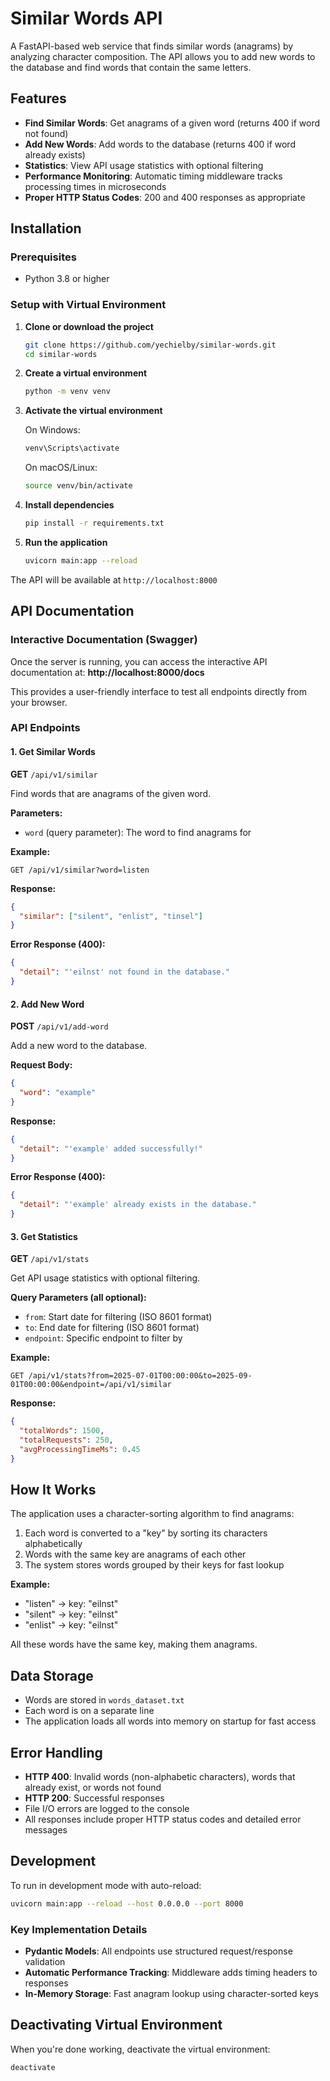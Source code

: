# Similar Words API

A FastAPI-based web service that finds similar words (anagrams) by analyzing character composition. The API allows you to add new words to the database and find words that contain the same letters.

## Features

- **Find Similar Words**: Get anagrams of a given word (returns 400 if word not found)
- **Add New Words**: Add words to the database (returns 400 if word already exists)
- **Statistics**: View API usage statistics with optional filtering
- **Performance Monitoring**: Automatic timing middleware tracks processing times in microseconds
- **Proper HTTP Status Codes**: 200 and 400 responses as appropriate

## Installation

### Prerequisites
- Python 3.8 or higher

### Setup with Virtual Environment

1. **Clone or download the project**
   ```bash
   git clone https://github.com/yechielby/similar-words.git
   cd similar-words
   ```

2. **Create a virtual environment**
   ```bash
   python -m venv venv
   ```

3. **Activate the virtual environment**
   
   On Windows:
   ```bash
   venv\Scripts\activate
   ```
   
   On macOS/Linux:
   ```bash
   source venv/bin/activate
   ```

4. **Install dependencies**
   ```bash
   pip install -r requirements.txt
   ```

5. **Run the application**
   ```bash
   uvicorn main:app --reload
   ```

The API will be available at `http://localhost:8000`

## API Documentation

### Interactive Documentation (Swagger)
Once the server is running, you can access the interactive API documentation at:
**http://localhost:8000/docs**

This provides a user-friendly interface to test all endpoints directly from your browser.

### API Endpoints

#### 1. Get Similar Words
**GET** `/api/v1/similar`

Find words that are anagrams of the given word.

**Parameters:**
- `word` (query parameter): The word to find anagrams for

**Example:**
```
GET /api/v1/similar?word=listen
```

**Response:**
```json
{
  "similar": ["silent", "enlist", "tinsel"]
}
```

**Error Response (400):**
```json
{
  "detail": "'eilnst' not found in the database."
}
```

#### 2. Add New Word
**POST** `/api/v1/add-word`

Add a new word to the database.

**Request Body:**
```json
{
  "word": "example"
}
```

**Response:**
```json
{
  "detail": "'example' added successfully!"
}
```

**Error Response (400):**
```json
{
  "detail": "'example' already exists in the database."
}
```

#### 3. Get Statistics
**GET** `/api/v1/stats`

Get API usage statistics with optional filtering.

**Query Parameters (all optional):**
- `from`: Start date for filtering (ISO 8601 format)
- `to`: End date for filtering (ISO 8601 format)
- `endpoint`: Specific endpoint to filter by

**Example:**
```
GET /api/v1/stats?from=2025-07-01T00:00:00&to=2025-09-01T00:00:00&endpoint=/api/v1/similar
```

**Response:**
```json
{
  "totalWords": 1500,
  "totalRequests": 250,
  "avgProcessingTimeMs": 0.45
}
```

## How It Works

The application uses a character-sorting algorithm to find anagrams:
1. Each word is converted to a "key" by sorting its characters alphabetically
2. Words with the same key are anagrams of each other
3. The system stores words grouped by their keys for fast lookup

**Example:**
- "listen" → key: "eilnst"
- "silent" → key: "eilnst" 
- "enlist" → key: "eilnst"

All these words have the same key, making them anagrams.

## Data Storage

- Words are stored in `words_dataset.txt`
- Each word is on a separate line
- The application loads all words into memory on startup for fast access

## Error Handling

- **HTTP 400**: Invalid words (non-alphabetic characters), words that already exist, or words not found
- **HTTP 200**: Successful responses
- File I/O errors are logged to the console
- All responses include proper HTTP status codes and detailed error messages

## Development

To run in development mode with auto-reload:
```bash
uvicorn main:app --reload --host 0.0.0.0 --port 8000
```

### Key Implementation Details

- **Pydantic Models**: All endpoints use structured request/response validation
- **Automatic Performance Tracking**: Middleware adds timing headers to responses
- **In-Memory Storage**: Fast anagram lookup using character-sorted keys

## Deactivating Virtual Environment

When you're done working, deactivate the virtual environment:
```bash
deactivate
```
